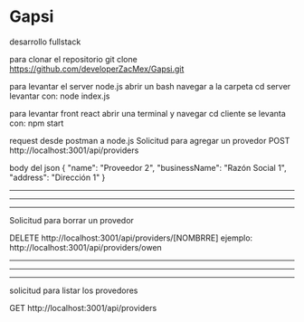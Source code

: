 # Gapsi
desarrollo fullstack

para clonar el repositorio
git clone https://github.com/developerZacMex/Gapsi.git

para levantar el server node.js
abrir un bash navegar a la carpeta 
cd server
levantar con:
node index.js

para levantar front react
abrir una terminal y navegar 
cd cliente
se levanta con:
npm start

request desde postman a node.js
Solicitud para agregar un provedor
POST
http://localhost:3001/api/providers

body del json
{
  "name": "Proveedor 2",
  "businessName": "Razón Social 1",
  "address": "Dirección 1"
}

*******************************************
*******************************************
*******************************************
Solicitud para borrar un provedor

DELETE
http://localhost:3001/api/providers/[NOMBRRE]
ejemplo:
http://localhost:3001/api/providers/owen

*******************************************
*******************************************
*******************************************
solicitud para listar los provedores

GET
http://localhost:3001/api/providers
